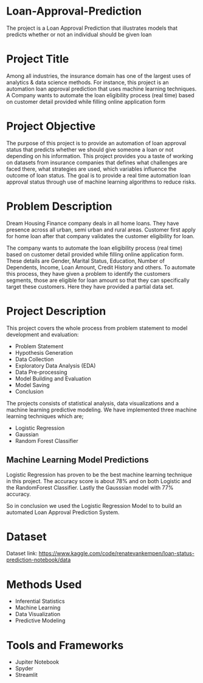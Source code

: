 # Loan-Approval-Prediction
The project is a Loan Approval Prediction that illustrates models that predicts whether or not an individual should be given loan
# Project Title

Among all industries, the insurance domain has one of the largest uses of analytics & data science methods.
For instance, this project is an automation loan approval prediction that uses machine learning techniques.
A Company wants to automate the loan eligibility process (real time) based on customer detail provided while filling online application form

# Project Objective
The purpose of this project is to provide an automation of loan approval status that predicts whether we should give someone a loan or not 
depending on his information.
This project provides you a taste of working on datasets from insurance companies that defines
 what challenges are faced there, what strategies are used, which variables influence the outcome of loan status.
 The goal is to provide a real time automation loan approval status through use of machine learning algorithms to reduce risks.

# Problem Description
 Dream Housing Finance company deals in all home loans. They have presence across all urban, semi urban and rural areas. Customer first apply for home loan after that company validates the customer eligibility for loan.

The company wants to automate the loan eligibility process (real time) based on customer detail provided while filling online application form.
These details are Gender, Marital Status, Education, Number of Dependents, Income, Loan Amount, Credit History and others. To automate this process,
they have given a problem to identify the customers segments, those are eligible for loan amount so that they can specifically target these customers.
Here they have provided a partial data set.

# Project Description

This project covers the whole process from problem statement to model development and evaluation:

- Problem Statement
- Hypothesis Generation
- Data Collection
- Exploratory Data Analysis (EDA)
- Data Pre-processing
- Model Building and Evaluation
- Model Saving
- Conclusion

The projects consists of statistical analysis, data visualizations and a machine
learning predictive modeling.
We have implemented three machine learning techniques which are;
- Logistic Regression
- Gaussian
- Random Forest Classifier

## Machine Learning Model Predictions

Logistic Regression has proven to be the best machine learning
technique in this project. The accuracy score is about 78% and on both Logistic and the RandomForest Classifier. 
Lastly the Gausssian model with 77% accuracy.

So in conclusion we used the Logistic Regression Model to to build an automated
Loan Approval Prediction System.

# Dataset

Dataset link: https://www.kaggle.com/code/renatevankempen/loan-status-prediction-notebook/data

# Methods Used

- Inferential Statistics
- Machine Learning
- Data Visualization
- Predictive Modeling

# Tools and Frameworks

- Jupiter Notebook
- Spyder
- Streamlit

